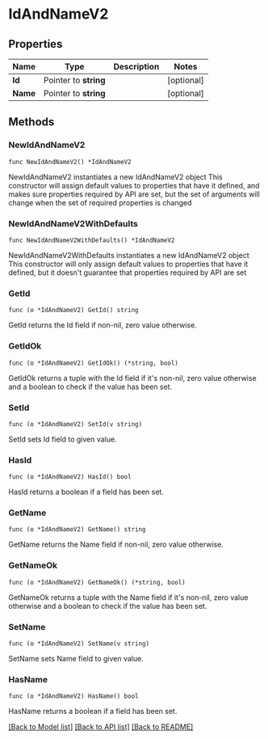 # IdAndNameV2

## Properties

Name | Type | Description | Notes
------------ | ------------- | ------------- | -------------
**Id** | Pointer to **string** |  | [optional] 
**Name** | Pointer to **string** |  | [optional] 

## Methods

### NewIdAndNameV2

`func NewIdAndNameV2() *IdAndNameV2`

NewIdAndNameV2 instantiates a new IdAndNameV2 object
This constructor will assign default values to properties that have it defined,
and makes sure properties required by API are set, but the set of arguments
will change when the set of required properties is changed

### NewIdAndNameV2WithDefaults

`func NewIdAndNameV2WithDefaults() *IdAndNameV2`

NewIdAndNameV2WithDefaults instantiates a new IdAndNameV2 object
This constructor will only assign default values to properties that have it defined,
but it doesn't guarantee that properties required by API are set

### GetId

`func (o *IdAndNameV2) GetId() string`

GetId returns the Id field if non-nil, zero value otherwise.

### GetIdOk

`func (o *IdAndNameV2) GetIdOk() (*string, bool)`

GetIdOk returns a tuple with the Id field if it's non-nil, zero value otherwise
and a boolean to check if the value has been set.

### SetId

`func (o *IdAndNameV2) SetId(v string)`

SetId sets Id field to given value.

### HasId

`func (o *IdAndNameV2) HasId() bool`

HasId returns a boolean if a field has been set.

### GetName

`func (o *IdAndNameV2) GetName() string`

GetName returns the Name field if non-nil, zero value otherwise.

### GetNameOk

`func (o *IdAndNameV2) GetNameOk() (*string, bool)`

GetNameOk returns a tuple with the Name field if it's non-nil, zero value otherwise
and a boolean to check if the value has been set.

### SetName

`func (o *IdAndNameV2) SetName(v string)`

SetName sets Name field to given value.

### HasName

`func (o *IdAndNameV2) HasName() bool`

HasName returns a boolean if a field has been set.


[[Back to Model list]](../README.md#documentation-for-models) [[Back to API list]](../README.md#documentation-for-api-endpoints) [[Back to README]](../README.md)



